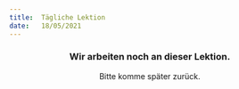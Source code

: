 ```yaml
---
title:  Tägliche Lektion
date:   18/05/2021
---
```


### <center>Wir arbeiten noch an dieser Lektion.</center>
<center>Bitte komme später zurück.</center>